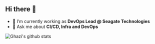 ## Hi there 👋

- 🔭 I’m currently working as **DevOps Lead @ Seagate Technologies**
- 💬 Ask me about **CI/CD, Infra and DevOps**

![Ghazi's github stats](https://github-readme-stats.vercel.app/api?username=shailesh-vaidya&show_icons=true&hide_border=true&theme=dark)
